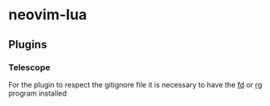 # neovim-lua

## Plugins
### Telescope
For the plugin to respect the gitignore file it is necessary to have the [fd](https://github.com/sharkdp/fd) or [rg](https://github.com/BurntSushi/ripgrep) program installed
